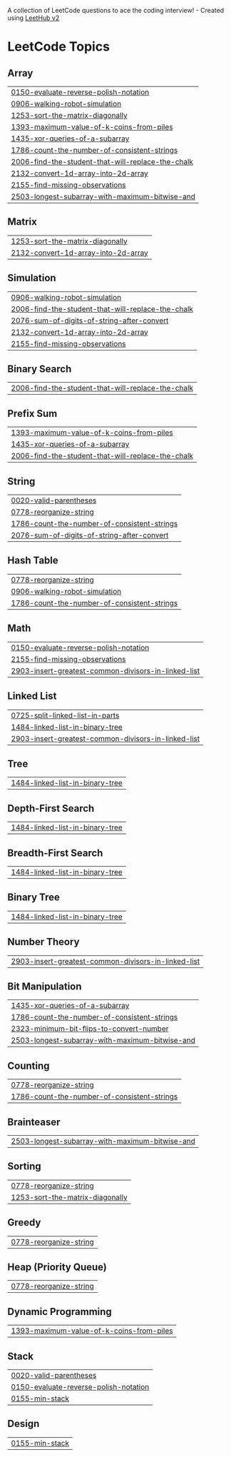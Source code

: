 A collection of LeetCode questions to ace the coding interview! - Created using [LeetHub v2](https://github.com/arunbhardwaj/LeetHub-2.0)
<!---LeetCode Topics Start-->
# LeetCode Topics
## Array
|  |
| ------- |
| [0150-evaluate-reverse-polish-notation](https://github.com/adeelFeroz77/CompetitiveProgramming/tree/master/0150-evaluate-reverse-polish-notation) |
| [0906-walking-robot-simulation](https://github.com/adeelFeroz77/CompetitiveProgramming/tree/master/0906-walking-robot-simulation) |
| [1253-sort-the-matrix-diagonally](https://github.com/adeelFeroz77/CompetitiveProgramming/tree/master/1253-sort-the-matrix-diagonally) |
| [1393-maximum-value-of-k-coins-from-piles](https://github.com/adeelFeroz77/CompetitiveProgramming/tree/master/1393-maximum-value-of-k-coins-from-piles) |
| [1435-xor-queries-of-a-subarray](https://github.com/adeelFeroz77/CompetitiveProgramming/tree/master/1435-xor-queries-of-a-subarray) |
| [1786-count-the-number-of-consistent-strings](https://github.com/adeelFeroz77/CompetitiveProgramming/tree/master/1786-count-the-number-of-consistent-strings) |
| [2006-find-the-student-that-will-replace-the-chalk](https://github.com/adeelFeroz77/CompetitiveProgramming/tree/master/2006-find-the-student-that-will-replace-the-chalk) |
| [2132-convert-1d-array-into-2d-array](https://github.com/adeelFeroz77/CompetitiveProgramming/tree/master/2132-convert-1d-array-into-2d-array) |
| [2155-find-missing-observations](https://github.com/adeelFeroz77/CompetitiveProgramming/tree/master/2155-find-missing-observations) |
| [2503-longest-subarray-with-maximum-bitwise-and](https://github.com/adeelFeroz77/CompetitiveProgramming/tree/master/2503-longest-subarray-with-maximum-bitwise-and) |
## Matrix
|  |
| ------- |
| [1253-sort-the-matrix-diagonally](https://github.com/adeelFeroz77/CompetitiveProgramming/tree/master/1253-sort-the-matrix-diagonally) |
| [2132-convert-1d-array-into-2d-array](https://github.com/adeelFeroz77/CompetitiveProgramming/tree/master/2132-convert-1d-array-into-2d-array) |
## Simulation
|  |
| ------- |
| [0906-walking-robot-simulation](https://github.com/adeelFeroz77/CompetitiveProgramming/tree/master/0906-walking-robot-simulation) |
| [2006-find-the-student-that-will-replace-the-chalk](https://github.com/adeelFeroz77/CompetitiveProgramming/tree/master/2006-find-the-student-that-will-replace-the-chalk) |
| [2076-sum-of-digits-of-string-after-convert](https://github.com/adeelFeroz77/CompetitiveProgramming/tree/master/2076-sum-of-digits-of-string-after-convert) |
| [2132-convert-1d-array-into-2d-array](https://github.com/adeelFeroz77/CompetitiveProgramming/tree/master/2132-convert-1d-array-into-2d-array) |
| [2155-find-missing-observations](https://github.com/adeelFeroz77/CompetitiveProgramming/tree/master/2155-find-missing-observations) |
## Binary Search
|  |
| ------- |
| [2006-find-the-student-that-will-replace-the-chalk](https://github.com/adeelFeroz77/CompetitiveProgramming/tree/master/2006-find-the-student-that-will-replace-the-chalk) |
## Prefix Sum
|  |
| ------- |
| [1393-maximum-value-of-k-coins-from-piles](https://github.com/adeelFeroz77/CompetitiveProgramming/tree/master/1393-maximum-value-of-k-coins-from-piles) |
| [1435-xor-queries-of-a-subarray](https://github.com/adeelFeroz77/CompetitiveProgramming/tree/master/1435-xor-queries-of-a-subarray) |
| [2006-find-the-student-that-will-replace-the-chalk](https://github.com/adeelFeroz77/CompetitiveProgramming/tree/master/2006-find-the-student-that-will-replace-the-chalk) |
## String
|  |
| ------- |
| [0020-valid-parentheses](https://github.com/adeelFeroz77/CompetitiveProgramming/tree/master/0020-valid-parentheses) |
| [0778-reorganize-string](https://github.com/adeelFeroz77/CompetitiveProgramming/tree/master/0778-reorganize-string) |
| [1786-count-the-number-of-consistent-strings](https://github.com/adeelFeroz77/CompetitiveProgramming/tree/master/1786-count-the-number-of-consistent-strings) |
| [2076-sum-of-digits-of-string-after-convert](https://github.com/adeelFeroz77/CompetitiveProgramming/tree/master/2076-sum-of-digits-of-string-after-convert) |
## Hash Table
|  |
| ------- |
| [0778-reorganize-string](https://github.com/adeelFeroz77/CompetitiveProgramming/tree/master/0778-reorganize-string) |
| [0906-walking-robot-simulation](https://github.com/adeelFeroz77/CompetitiveProgramming/tree/master/0906-walking-robot-simulation) |
| [1786-count-the-number-of-consistent-strings](https://github.com/adeelFeroz77/CompetitiveProgramming/tree/master/1786-count-the-number-of-consistent-strings) |
## Math
|  |
| ------- |
| [0150-evaluate-reverse-polish-notation](https://github.com/adeelFeroz77/CompetitiveProgramming/tree/master/0150-evaluate-reverse-polish-notation) |
| [2155-find-missing-observations](https://github.com/adeelFeroz77/CompetitiveProgramming/tree/master/2155-find-missing-observations) |
| [2903-insert-greatest-common-divisors-in-linked-list](https://github.com/adeelFeroz77/CompetitiveProgramming/tree/master/2903-insert-greatest-common-divisors-in-linked-list) |
## Linked List
|  |
| ------- |
| [0725-split-linked-list-in-parts](https://github.com/adeelFeroz77/CompetitiveProgramming/tree/master/0725-split-linked-list-in-parts) |
| [1484-linked-list-in-binary-tree](https://github.com/adeelFeroz77/CompetitiveProgramming/tree/master/1484-linked-list-in-binary-tree) |
| [2903-insert-greatest-common-divisors-in-linked-list](https://github.com/adeelFeroz77/CompetitiveProgramming/tree/master/2903-insert-greatest-common-divisors-in-linked-list) |
## Tree
|  |
| ------- |
| [1484-linked-list-in-binary-tree](https://github.com/adeelFeroz77/CompetitiveProgramming/tree/master/1484-linked-list-in-binary-tree) |
## Depth-First Search
|  |
| ------- |
| [1484-linked-list-in-binary-tree](https://github.com/adeelFeroz77/CompetitiveProgramming/tree/master/1484-linked-list-in-binary-tree) |
## Breadth-First Search
|  |
| ------- |
| [1484-linked-list-in-binary-tree](https://github.com/adeelFeroz77/CompetitiveProgramming/tree/master/1484-linked-list-in-binary-tree) |
## Binary Tree
|  |
| ------- |
| [1484-linked-list-in-binary-tree](https://github.com/adeelFeroz77/CompetitiveProgramming/tree/master/1484-linked-list-in-binary-tree) |
## Number Theory
|  |
| ------- |
| [2903-insert-greatest-common-divisors-in-linked-list](https://github.com/adeelFeroz77/CompetitiveProgramming/tree/master/2903-insert-greatest-common-divisors-in-linked-list) |
## Bit Manipulation
|  |
| ------- |
| [1435-xor-queries-of-a-subarray](https://github.com/adeelFeroz77/CompetitiveProgramming/tree/master/1435-xor-queries-of-a-subarray) |
| [1786-count-the-number-of-consistent-strings](https://github.com/adeelFeroz77/CompetitiveProgramming/tree/master/1786-count-the-number-of-consistent-strings) |
| [2323-minimum-bit-flips-to-convert-number](https://github.com/adeelFeroz77/CompetitiveProgramming/tree/master/2323-minimum-bit-flips-to-convert-number) |
| [2503-longest-subarray-with-maximum-bitwise-and](https://github.com/adeelFeroz77/CompetitiveProgramming/tree/master/2503-longest-subarray-with-maximum-bitwise-and) |
## Counting
|  |
| ------- |
| [0778-reorganize-string](https://github.com/adeelFeroz77/CompetitiveProgramming/tree/master/0778-reorganize-string) |
| [1786-count-the-number-of-consistent-strings](https://github.com/adeelFeroz77/CompetitiveProgramming/tree/master/1786-count-the-number-of-consistent-strings) |
## Brainteaser
|  |
| ------- |
| [2503-longest-subarray-with-maximum-bitwise-and](https://github.com/adeelFeroz77/CompetitiveProgramming/tree/master/2503-longest-subarray-with-maximum-bitwise-and) |
## Sorting
|  |
| ------- |
| [0778-reorganize-string](https://github.com/adeelFeroz77/CompetitiveProgramming/tree/master/0778-reorganize-string) |
| [1253-sort-the-matrix-diagonally](https://github.com/adeelFeroz77/CompetitiveProgramming/tree/master/1253-sort-the-matrix-diagonally) |
## Greedy
|  |
| ------- |
| [0778-reorganize-string](https://github.com/adeelFeroz77/CompetitiveProgramming/tree/master/0778-reorganize-string) |
## Heap (Priority Queue)
|  |
| ------- |
| [0778-reorganize-string](https://github.com/adeelFeroz77/CompetitiveProgramming/tree/master/0778-reorganize-string) |
## Dynamic Programming
|  |
| ------- |
| [1393-maximum-value-of-k-coins-from-piles](https://github.com/adeelFeroz77/CompetitiveProgramming/tree/master/1393-maximum-value-of-k-coins-from-piles) |
## Stack
|  |
| ------- |
| [0020-valid-parentheses](https://github.com/adeelFeroz77/CompetitiveProgramming/tree/master/0020-valid-parentheses) |
| [0150-evaluate-reverse-polish-notation](https://github.com/adeelFeroz77/CompetitiveProgramming/tree/master/0150-evaluate-reverse-polish-notation) |
| [0155-min-stack](https://github.com/adeelFeroz77/CompetitiveProgramming/tree/master/0155-min-stack) |
## Design
|  |
| ------- |
| [0155-min-stack](https://github.com/adeelFeroz77/CompetitiveProgramming/tree/master/0155-min-stack) |
<!---LeetCode Topics End-->